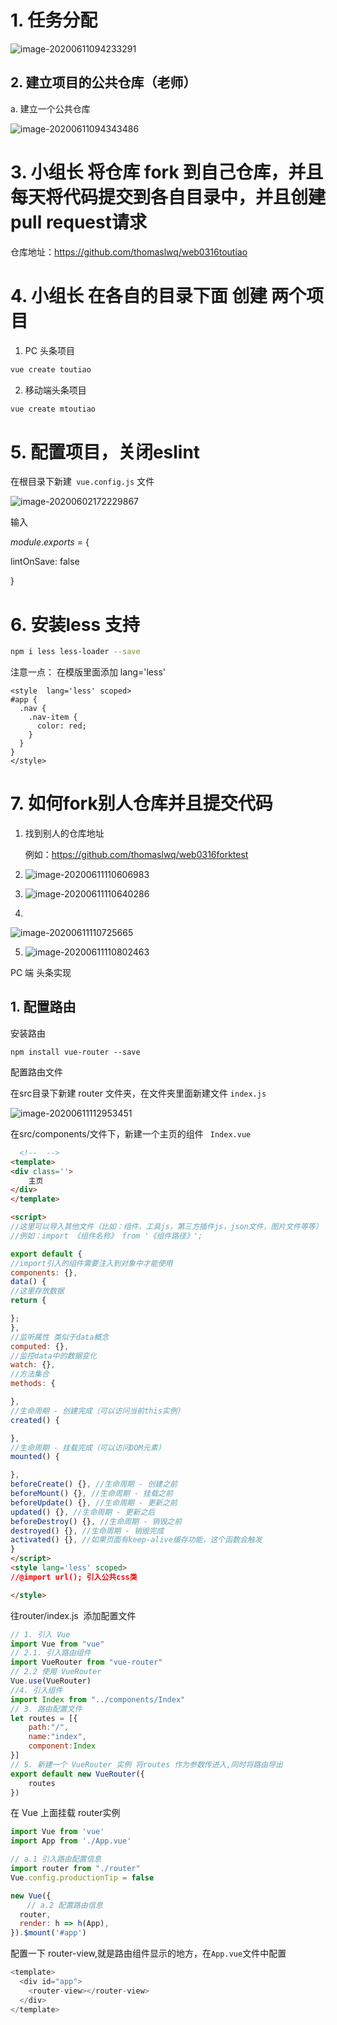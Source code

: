 # 1. 任务分配

![image-20200611094233291](/Users/thomaslwq/Library/Application%20Support/typora-user-images/image-20200611094233291.png)



## 2. 建立项目的公共仓库（老师）

a. 建立一个公共仓库

![image-20200611094343486](/Users/thomaslwq/Library/Application%20Support/typora-user-images/image-20200611094343486.png)

# 3. 小组长 将仓库 fork 到自己仓库，并且每天将代码提交到各自目录中，并且创建pull request请求

仓库地址：https://github.com/thomaslwq/web0316toutiao



# 4. 小组长 在各自的目录下面 创建 两个项目

1. PC 头条项目

```bash
vue create toutiao
```



2. 移动端头条项目

   

```bash
vue create mtoutiao
```

# 

# 5. 配置项目，关闭eslint

在根目录下新建` vue.config.js` 文件

![image-20200602172229867](%E9%A1%B9%E7%9B%AE%E6%AD%A5%E9%AA%A4.assets/image-20200602172229867.png)

输入

*module*.*exports* = {

  lintOnSave: false

}







# 6. 安装less 支持

```bash
npm i less less-loader --save
```

注意一点： 在模版里面添加 lang='less'

```less
<style  lang='less' scoped>
#app {
  .nav {
    .nav-item {
      color: red;
    }
  }
}
</style>
```



# 7. 如何fork别人仓库并且提交代码

1. 找到别人的仓库地址

   例如：https://github.com/thomaslwq/web0316forktest

2. ![image-20200611110606983](%E9%A1%B9%E7%9B%AE%E6%AD%A5%E9%AA%A4.assets/image-20200611110606983.png)

3. ![image-20200611110640286](%E9%A1%B9%E7%9B%AE%E6%AD%A5%E9%AA%A4.assets/image-20200611110640286.png)

4. 

![image-20200611110725665](%E9%A1%B9%E7%9B%AE%E6%AD%A5%E9%AA%A4.assets/image-20200611110725665.png)

5. ![image-20200611110802463](%E9%A1%B9%E7%9B%AE%E6%AD%A5%E9%AA%A4.assets/image-20200611110802463.png)



PC 端 头条实现

## 1. 配置路由

安装路由

```
npm install vue-router --save
```

配置路由文件

在src目录下新建  router 文件夹，在文件夹里面新建文件 `index.js`

![image-20200611112953451](%E9%A1%B9%E7%9B%AE%E6%AD%A5%E9%AA%A4.assets/image-20200611112953451.png)

在src/components/文件下，新建一个主页的组件 ` Index.vue`

```html
  <!--  -->
<template>
<div class=''>
    主页
</div>
</template>

<script>
//这里可以导入其他文件（比如：组件，工具js，第三方插件js，json文件，图片文件等等）
//例如：import 《组件名称》 from '《组件路径》';

export default {
//import引入的组件需要注入到对象中才能使用
components: {},
data() {
//这里存放数据
return {

};
},
//监听属性 类似于data概念
computed: {},
//监控data中的数据变化
watch: {},
//方法集合
methods: {

},
//生命周期 - 创建完成（可以访问当前this实例）
created() {

},
//生命周期 - 挂载完成（可以访问DOM元素）
mounted() {

},
beforeCreate() {}, //生命周期 - 创建之前
beforeMount() {}, //生命周期 - 挂载之前
beforeUpdate() {}, //生命周期 - 更新之前
updated() {}, //生命周期 - 更新之后
beforeDestroy() {}, //生命周期 - 销毁之前
destroyed() {}, //生命周期 - 销毁完成
activated() {}, //如果页面有keep-alive缓存功能，这个函数会触发
}
</script>
<style lang='less' scoped>
//@import url(); 引入公共css类

</style>

```





往router/index.js  添加配置文件

```js
// 1. 引入 Vue
import Vue from "vue"
// 2.1. 引入路由组件
import VueRouter from "vue-router"
// 2.2 使用 VueRouter
Vue.use(VueRouter)
//4. 引入组件
import Index from "../components/Index"
// 3. 路由配置文件
let routes = [{
    path:"/",
    name:"index",
    component:Index
}]
// 5. 新建一个 VueRouter 实例 将routes 作为参数传进入,同时将路由导出
export default new VueRouter({
    routes
})
```



在 Vue 上面挂载 router实例

```js
import Vue from 'vue'
import App from './App.vue'

// a.1 引入路由配置信息
import router from "./router"
Vue.config.productionTip = false

new Vue({
  　// a.2 配置路由信息
  router,
  render: h => h(App),
}).$mount('#app')

```

配置一下 router-view,就是路由组件显示的地方，在`App.vue`文件中配置

```js
<template>
  <div id="app">
    <router-view></router-view>
  </div>
</template>
```





